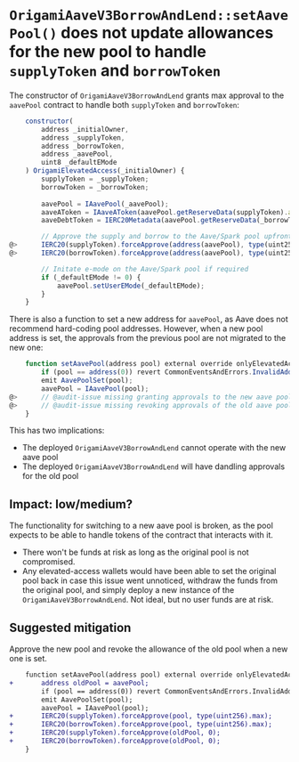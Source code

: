 # `OrigamiAaveV3BorrowAndLend::setAavePool()` does not update allowances for the new pool to handle `supplyToken` and `borrowToken` 

The constructor of `OrigamiAaveV3BorrowAndLend` grants max approval to the `aavePool` contract to handle both `supplyToken` and `borrowToken`:

```javascript
    constructor(
        address _initialOwner,
        address _supplyToken,
        address _borrowToken,
        address _aavePool,
        uint8 _defaultEMode
    ) OrigamiElevatedAccess(_initialOwner) {
        supplyToken = _supplyToken;
        borrowToken = _borrowToken;
        
        aavePool = IAavePool(_aavePool);
        aaveAToken = IAaveAToken(aavePool.getReserveData(supplyToken).aTokenAddress);
        aaveDebtToken = IERC20Metadata(aavePool.getReserveData(_borrowToken).variableDebtTokenAddress);

        // Approve the supply and borrow to the Aave/Spark pool upfront
@>      IERC20(supplyToken).forceApprove(address(aavePool), type(uint256).max);
@>      IERC20(borrowToken).forceApprove(address(aavePool), type(uint256).max);

        // Initate e-mode on the Aave/Spark pool if required
        if (_defaultEMode != 0) {
            aavePool.setUserEMode(_defaultEMode);
        }
    }
```

There is also a function to set a new address for `aavePool`, as Aave does not recommend hard-coding pool addresses. 
However, when a new pool address is set, the approvals from the previous pool are not migrated to the new one:

```javascript
    function setAavePool(address pool) external override onlyElevatedAccess {
        if (pool == address(0)) revert CommonEventsAndErrors.InvalidAddress(pool);
        emit AavePoolSet(pool);
        aavePool = IAavePool(pool);
@>      // @audit-issue missing granting approvals to the new aave pool
@>      // @audit-issue missing revoking approvals of the old aave pool
    }
```

This has two implications:
- The deployed `OrigamiAaveV3BorrowAndLend` cannot operate with the new aave pool
- The deployed `OrigamiAaveV3BorrowAndLend` will have dandling approvals for the old pool

## Impact: low/medium?

The functionality for switching to a new aave pool is broken, as the pool expects to be able to handle tokens of the contract that interacts with it. 

- There won't be funds at risk as long as the original pool is not compromised.
- Any elevated-access wallets would have been able to set the original pool back in case this issue went unnoticed, withdraw the funds from the original pool, and simply deploy a new instance of the `OrigamiAaveV3BorrowAndLend`. Not ideal, but no user funds are at risk. 

## Suggested mitigation

Approve the new pool and revoke the allowance of the old pool when a new one is set.

```diff
    function setAavePool(address pool) external override onlyElevatedAccess {
+       address oldPool = aavePool;
        if (pool == address(0)) revert CommonEventsAndErrors.InvalidAddress(pool);
        emit AavePoolSet(pool);
        aavePool = IAavePool(pool);
+       IERC20(supplyToken).forceApprove(pool, type(uint256).max);
+       IERC20(borrowToken).forceApprove(pool, type(uint256).max);
+       IERC20(supplyToken).forceApprove(oldPool, 0);
+       IERC20(borrowToken).forceApprove(oldPool, 0);
    }
```
